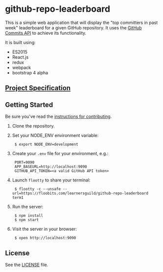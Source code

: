 # github-repo-leaderboard

This is a simple web application that will display the "top committers in past week" leaderboard for a given GitHub repository. It uses the [GitHub Commits API][github-commits-api] to achieve its functionality.

It is built using:

- ES2015
- React.js
- redux
- webpack
- bootstrap 4 alpha


## [Project Specification](SPECIFICATION.md)

## Getting Started

Be sure you've read the [instructions for contributing](./CONTRIBUTING.md).

1. Clone the repository.
2. Set your NODE_ENV environment variable:

        $ export NODE_ENV=development

3. Create your `.env` file for your environment, e.g.:

        PORT=9090
        APP_BASEURL=http://localhost:9090
        GITHUB_API_TOKEN=<a valid GitHub API token>

4. Launch `flootty` to share your terminal:

        $ flootty -c --unsafe --url=https://floobits.com/learnersguild/github-repo-leaderboard term1

5. Run the server:

        $ npm install
        $ npm start

6. Visit the server in your browser:

        $ open http://localhost:9090



## License

See the [LICENSE](./LICENSE) file.


<!-- external resources -->

[github-commits-api]: https://developer.github.com/v3/repos/commits/

